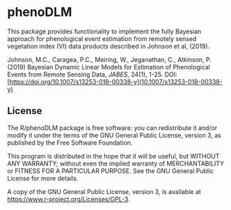 # phenoDLM

This package provides functionality to implement the fully Bayesian approach for phenological event estimation from remotely sensed vegetation index (VI) data products described in Johnson et al, (2019).

Johnson, M.C., Caragea, P.C., Meiring, W., Jeganathan, C., Atkinson, P. (2019) Bayesian Dynamic Linear Models for Estimation of Phenological Events from Remote Sensing Data, *JABES*, 24(1), 1-25. DOI: [https://doi.org/10.1007/s13253-018-00338-y](10.1007/s13253-018-00338-y)

## License
The R/phenoDLM package is free software: you can redistribute it and/or modify
    it under the terms of the GNU General Public License, version 3, as published by
    the Free Software Foundation.

This program is distributed in the hope that it will be useful,
    but WITHOUT ANY WARRANTY; without even the implied warranty of
    MERCHANTABILITY or FITNESS FOR A PARTICULAR PURPOSE.  See the
    GNU General Public License for more details.

A copy of the GNU General Public License, version 3, is available at https://www.r-project.org/Licenses/GPL-3.


